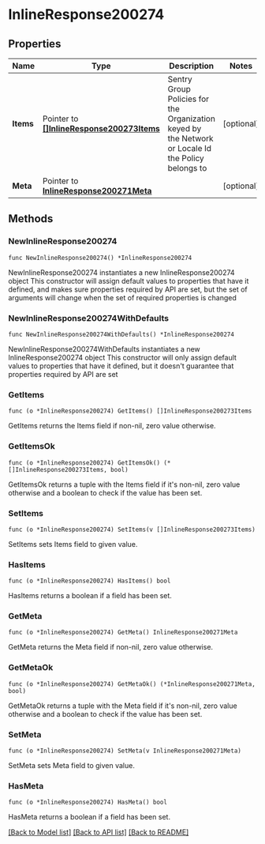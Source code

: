 # InlineResponse200274

## Properties

Name | Type | Description | Notes
------------ | ------------- | ------------- | -------------
**Items** | Pointer to [**[]InlineResponse200273Items**](InlineResponse200273Items.md) | Sentry Group Policies for the Organization keyed by the Network or Locale Id the Policy belongs to | [optional] 
**Meta** | Pointer to [**InlineResponse200271Meta**](InlineResponse200271Meta.md) |  | [optional] 

## Methods

### NewInlineResponse200274

`func NewInlineResponse200274() *InlineResponse200274`

NewInlineResponse200274 instantiates a new InlineResponse200274 object
This constructor will assign default values to properties that have it defined,
and makes sure properties required by API are set, but the set of arguments
will change when the set of required properties is changed

### NewInlineResponse200274WithDefaults

`func NewInlineResponse200274WithDefaults() *InlineResponse200274`

NewInlineResponse200274WithDefaults instantiates a new InlineResponse200274 object
This constructor will only assign default values to properties that have it defined,
but it doesn't guarantee that properties required by API are set

### GetItems

`func (o *InlineResponse200274) GetItems() []InlineResponse200273Items`

GetItems returns the Items field if non-nil, zero value otherwise.

### GetItemsOk

`func (o *InlineResponse200274) GetItemsOk() (*[]InlineResponse200273Items, bool)`

GetItemsOk returns a tuple with the Items field if it's non-nil, zero value otherwise
and a boolean to check if the value has been set.

### SetItems

`func (o *InlineResponse200274) SetItems(v []InlineResponse200273Items)`

SetItems sets Items field to given value.

### HasItems

`func (o *InlineResponse200274) HasItems() bool`

HasItems returns a boolean if a field has been set.

### GetMeta

`func (o *InlineResponse200274) GetMeta() InlineResponse200271Meta`

GetMeta returns the Meta field if non-nil, zero value otherwise.

### GetMetaOk

`func (o *InlineResponse200274) GetMetaOk() (*InlineResponse200271Meta, bool)`

GetMetaOk returns a tuple with the Meta field if it's non-nil, zero value otherwise
and a boolean to check if the value has been set.

### SetMeta

`func (o *InlineResponse200274) SetMeta(v InlineResponse200271Meta)`

SetMeta sets Meta field to given value.

### HasMeta

`func (o *InlineResponse200274) HasMeta() bool`

HasMeta returns a boolean if a field has been set.


[[Back to Model list]](../README.md#documentation-for-models) [[Back to API list]](../README.md#documentation-for-api-endpoints) [[Back to README]](../README.md)


